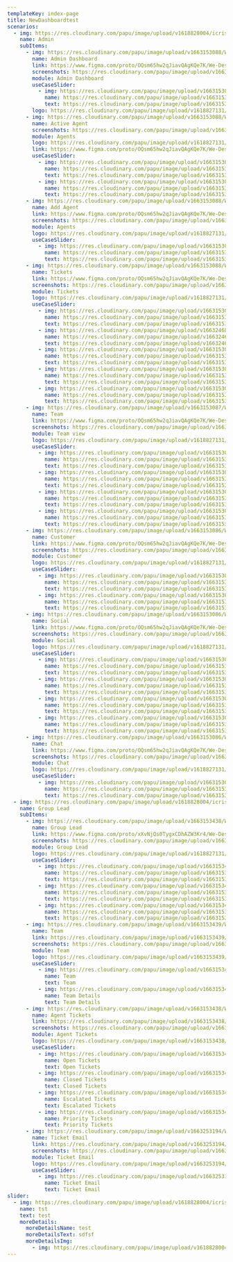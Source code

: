 ```yaml
---
templateKey: index-page
title: NewDashboardtest
scenarios:
  - img: https://res.cloudinary.com/papu/image/upload/v1618828004/icrisat/2General-Director/Director_General_cbam6k.svg
    name: Admin
    subItems:
      - img: https://res.cloudinary.com/papu/image/upload/v1663153088/We%20Desk/We%20Desk%20Admin/Admin%20Dashboard/We_desk_Dash_Board_uxxjlz.png
        name: Admin Dashboard
        link: https://www.figma.com/proto/OQsm65hw2qJiavQAgKQe7K/We-Desk?page-id=0%3A1&node-id=245%3A2796&viewport=121%2C-40%2C0.07&scaling=min-zoom&starting-point-node-id=245%3A2796
        screenshots: https://res.cloudinary.com/papu/image/upload/v1663153088/We%20Desk/We%20Desk%20Admin/Admin%20Dashboard/We_desk_Dash_Board_uxxjlz.png
        module: Admin Dashboard
        useCaseSlider:
          - img: https://res.cloudinary.com/papu/image/upload/v1663153088/We%20Desk/We%20Desk%20Admin/Admin%20Dashboard/We_desk_Dash_Board_uxxjlz.png
            name: https://res.cloudinary.com/papu/image/upload/v1663153088/We%20Desk/We%20Desk%20Admin/Admin%20Dashboard/We_desk_Dash_Board_uxxjlz.png
            text: https://res.cloudinary.com/papu/image/upload/v1663153088/We%20Desk/We%20Desk%20Admin/Admin%20Dashboard/We_desk_Dash_Board_uxxjlz.png
        logo: https://res.cloudinary.com/papu/image/upload/v1618827131/icrisat/1PSDSAdmin/PSDS_Admin_h2rcrg
      - img: https://res.cloudinary.com/papu/image/upload/v1663153088/We%20Desk/We%20Desk%20Admin/Agents/Active_agents_siaz9h.png
        name: Active Agent
        screenshots: https://res.cloudinary.com/papu/image/upload/v1663153088/We%20Desk/We%20Desk%20Admin/Agents/Active_agents_siaz9h.png
        module: Agents
        logo: https://res.cloudinary.com/papu/image/upload/v1618827131/icrisat/1PSDSAdmin/PSDS_Admin_h2rcrg
        link: https://www.figma.com/proto/OQsm65hw2qJiavQAgKQe7K/We-Desk?page-id=0%3A1&node-id=74%3A333&viewport=121%2C-40%2C0.07&scaling=min-zoom&starting-point-node-id=74%3A333&show-proto-sidebar=1
        useCaseSlider:
          - img: https://res.cloudinary.com/papu/image/upload/v1663153088/We%20Desk/We%20Desk%20Admin/Agents/Active_agents_siaz9h.png
            name: https://res.cloudinary.com/papu/image/upload/v1663153088/We%20Desk/We%20Desk%20Admin/Agents/Active_agents_siaz9h.png
            text: https://res.cloudinary.com/papu/image/upload/v1663153088/We%20Desk/We%20Desk%20Admin/Agents/Active_agents_siaz9h.png
          - img: https://res.cloudinary.com/papu/image/upload/v1663153089/We%20Desk/We%20Desk%20Admin/Agents/agent_profile_xsbqmb.png
            name: https://res.cloudinary.com/papu/image/upload/v1663153089/We%20Desk/We%20Desk%20Admin/Agents/agent_profile_xsbqmb.png
            text: https://res.cloudinary.com/papu/image/upload/v1663153089/We%20Desk/We%20Desk%20Admin/Agents/agent_profile_xsbqmb.png
      - img: https://res.cloudinary.com/papu/image/upload/v1663153088/We%20Desk/We%20Desk%20Admin/Agents/Add_Agents_ujlfgs.png
        name: Add Agent
        link: https://www.figma.com/proto/OQsm65hw2qJiavQAgKQe7K/We-Desk?page-id=0%3A1&node-id=400%3A601&viewport=121%2C-40%2C0.07&scaling=min-zoom&starting-point-node-id=74%3A333&show-proto-sidebar=1
        screenshots: https://res.cloudinary.com/papu/image/upload/v1663153088/We%20Desk/We%20Desk%20Admin/Agents/Add_Agents_ujlfgs.png
        module: Agents
        logo: https://res.cloudinary.com/papu/image/upload/v1618827131/icrisat/1PSDSAdmin/PSDS_Admin_h2rcrg
        useCaseSlider:
          - img: https://res.cloudinary.com/papu/image/upload/v1663153088/We%20Desk/We%20Desk%20Admin/Agents/Add_Agents_ujlfgs.png
            name: https://res.cloudinary.com/papu/image/upload/v1663153088/We%20Desk/We%20Desk%20Admin/Agents/Add_Agents_ujlfgs.png
            text: https://res.cloudinary.com/papu/image/upload/v1663153088/We%20Desk/We%20Desk%20Admin/Agents/Add_Agents_ujlfgs.png
      - img: https://res.cloudinary.com/papu/image/upload/v1663153088/We%20Desk/We%20Desk%20Admin/Tickets/Tickets_vagli4.png
        name: Tickets
        link: https://www.figma.com/proto/OQsm65hw2qJiavQAgKQe7K/We-Desk?page-id=0%3A1&node-id=511%3A695&viewport=121%2C-40%2C0.07&scaling=min-zoom&starting-point-node-id=74%3A333
        screenshots: https://res.cloudinary.com/papu/image/upload/v1663153088/We%20Desk/We%20Desk%20Admin/Tickets/Tickets_vagli4.png
        module: Tickets
        logo: https://res.cloudinary.com/papu/image/upload/v1618827131/icrisat/1PSDSAdmin/PSDS_Admin_h2rcrg
        useCaseSlider:
          - img: https://res.cloudinary.com/papu/image/upload/v1663153088/We%20Desk/We%20Desk%20Admin/Tickets/Tickets_vagli4.png
            name: https://res.cloudinary.com/papu/image/upload/v1663153088/We%20Desk/We%20Desk%20Admin/Tickets/Tickets_vagli4.png
            text: https://res.cloudinary.com/papu/image/upload/v1663153088/We%20Desk/We%20Desk%20Admin/Tickets/Tickets_vagli4.png
          - img: https://res.cloudinary.com/papu/image/upload/v1663246837/We%20Desk/We%20Desk%20Admin/Tickets/Pending_Tickets_1_eefl23.png
            name: https://res.cloudinary.com/papu/image/upload/v1663246837/We%20Desk/We%20Desk%20Admin/Tickets/Pending_Tickets_1_eefl23.png
            text: https://res.cloudinary.com/papu/image/upload/v1663246837/We%20Desk/We%20Desk%20Admin/Tickets/Pending_Tickets_1_eefl23.png
          - img: https://res.cloudinary.com/papu/image/upload/v1663153088/We%20Desk/We%20Desk%20Admin/Tickets/View_Summary_evpaer.png
            name: https://res.cloudinary.com/papu/image/upload/v1663153088/We%20Desk/We%20Desk%20Admin/Tickets/View_Summary_evpaer.png
            text: https://res.cloudinary.com/papu/image/upload/v1663153088/We%20Desk/We%20Desk%20Admin/Tickets/View_Summary_evpaer.png
          - img: https://res.cloudinary.com/papu/image/upload/v1663153088/We%20Desk/We%20Desk%20Admin/Tickets/1_of_2_kfb7oq.png
            name: https://res.cloudinary.com/papu/image/upload/v1663153088/We%20Desk/We%20Desk%20Admin/Tickets/1_of_2_kfb7oq.png
            text: https://res.cloudinary.com/papu/image/upload/v1663153088/We%20Desk/We%20Desk%20Admin/Tickets/1_of_2_kfb7oq.png
          - img: https://res.cloudinary.com/papu/image/upload/v1663153087/We%20Desk/We%20Desk%20Admin/Tickets/Closed_Tickets_e2igr9.png
            name: https://res.cloudinary.com/papu/image/upload/v1663153087/We%20Desk/We%20Desk%20Admin/Tickets/Closed_Tickets_e2igr9.png
            text: https://res.cloudinary.com/papu/image/upload/v1663153087/We%20Desk/We%20Desk%20Admin/Tickets/Closed_Tickets_e2igr9.png
      - img: https://res.cloudinary.com/papu/image/upload/v1663153087/We%20Desk/We%20Desk%20Admin/Team%20View/Team_View_nzgloc.png
        name: Team
        link: https://www.figma.com/proto/OQsm65hw2qJiavQAgKQe7K/We-Desk?page-id=0%3A1&node-id=700%3A1598&viewport=121%2C-40%2C0.07&scaling=scale-down-width&starting-point-node-id=74%3A333
        screenshots: https://res.cloudinary.com/papu/image/upload/v1663153087/We%20Desk/We%20Desk%20Admin/Team%20View/Team_View_nzgloc.png
        module: Team view
        logo: https://res.cloudinary.com/papu/image/upload/v1618827131/icrisat/1PSDSAdmin/PSDS_Admin_h2rcrg
        useCaseSlider:
          - img: https://res.cloudinary.com/papu/image/upload/v1663153087/We%20Desk/We%20Desk%20Admin/Team%20View/Team_View_nzgloc.png
            name: https://res.cloudinary.com/papu/image/upload/v1663153087/We%20Desk/We%20Desk%20Admin/Team%20View/Team_View_nzgloc.png
            text: https://res.cloudinary.com/papu/image/upload/v1663153087/We%20Desk/We%20Desk%20Admin/Team%20View/Team_View_nzgloc.png
          - img: https://res.cloudinary.com/papu/image/upload/v1663153087/We%20Desk/We%20Desk%20Admin/Team%20View/Social_Team_vwzslt.png
            name: https://res.cloudinary.com/papu/image/upload/v1663153087/We%20Desk/We%20Desk%20Admin/Team%20View/Social_Team_vwzslt.png
            text: https://res.cloudinary.com/papu/image/upload/v1663153087/We%20Desk/We%20Desk%20Admin/Team%20View/Social_Team_vwzslt.png
          - img: https://res.cloudinary.com/papu/image/upload/v1663153087/We%20Desk/We%20Desk%20Admin/Team%20View/Chat_owlzl7.png
            name: https://res.cloudinary.com/papu/image/upload/v1663153087/We%20Desk/We%20Desk%20Admin/Team%20View/Chat_owlzl7.png
            text: https://res.cloudinary.com/papu/image/upload/v1663153087/We%20Desk/We%20Desk%20Admin/Team%20View/Chat_owlzl7.png
          - img: https://res.cloudinary.com/papu/image/upload/v1663153087/We%20Desk/We%20Desk%20Admin/Team%20View/Contact_t9y2yr.png
            name: https://res.cloudinary.com/papu/image/upload/v1663153087/We%20Desk/We%20Desk%20Admin/Team%20View/Contact_t9y2yr.png
            text: https://res.cloudinary.com/papu/image/upload/v1663153087/We%20Desk/We%20Desk%20Admin/Team%20View/Contact_t9y2yr.png
      - img: https://res.cloudinary.com/papu/image/upload/v1663153086/We%20Desk/We%20Desk%20Admin/Customer/Customer_s3fki7.png
        name: Customer
        link: https://www.figma.com/proto/OQsm65hw2qJiavQAgKQe7K/We-Desk?page-id=0%3A1&node-id=198%3A1487&viewport=121%2C-40%2C0.07&scaling=scale-down-width&starting-point-node-id=74%3A333
        screenshots: https://res.cloudinary.com/papu/image/upload/v1663153086/We%20Desk/We%20Desk%20Admin/Customer/Customer_s3fki7.p
        module: Customer
        logo: https://res.cloudinary.com/papu/image/upload/v1618827131/icrisat/1PSDSAdmin/PSDS_Admin_h2rcrg
        useCaseSlider:
          - img: https://res.cloudinary.com/papu/image/upload/v1663153086/We%20Desk/We%20Desk%20Admin/Customer/Customer_s3fki7.png
            name: https://res.cloudinary.com/papu/image/upload/v1663153086/We%20Desk/We%20Desk%20Admin/Customer/Customer_s3fki7.png
            text: https://res.cloudinary.com/papu/image/upload/v1663153086/We%20Desk/We%20Desk%20Admin/Customer/Customer_s3fki7.png
          - img: https://res.cloudinary.com/papu/image/upload/v1663153088/We%20Desk/We%20Desk%20Admin/Agents/Add_Customer_m1g1kq.png
            name: https://res.cloudinary.com/papu/image/upload/v1663153088/We%20Desk/We%20Desk%20Admin/Agents/Add_Customer_m1g1kq.png
            text: https://res.cloudinary.com/papu/image/upload/v1663153088/We%20Desk/We%20Desk%20Admin/Agents/Add_Customer_m1g1kq.png
      - img: https://res.cloudinary.com/papu/image/upload/v1663153086/We%20Desk/We%20Desk%20Admin/Socail/Social_okkvzg.png
        name: Social
        link: https://www.figma.com/proto/OQsm65hw2qJiavQAgKQe7K/We-Desk?page-id=0%3A1&node-id=802%3A678&viewport=121%2C-40%2C0.07&scaling=scale-down-width&starting-point-node-id=74%3A333
        screenshots: https://res.cloudinary.com/papu/image/upload/v1663153086/We%20Desk/We%20Desk%20Admin/Socail/Social_okkvzg.png
        module: Social
        logo: https://res.cloudinary.com/papu/image/upload/v1618827131/icrisat/1PSDSAdmin/PSDS_Admin_h2rcrg
        useCaseSlider:
          - img: https://res.cloudinary.com/papu/image/upload/v1663153086/We%20Desk/We%20Desk%20Admin/Socail/Social_okkvzg.png
            name: https://res.cloudinary.com/papu/image/upload/v1663153086/We%20Desk/We%20Desk%20Admin/Socail/Social_okkvzg.png
            text: https://res.cloudinary.com/papu/image/upload/v1663153086/We%20Desk/We%20Desk%20Admin/Socail/Social_okkvzg.png
          - img: https://res.cloudinary.com/papu/image/upload/v1663153086/We%20Desk/We%20Desk%20Admin/Socail/Linked_in_mh2tzm.png
            name: https://res.cloudinary.com/papu/image/upload/v1663153086/We%20Desk/We%20Desk%20Admin/Socail/Linked_in_mh2tzm.png
            text: https://res.cloudinary.com/papu/image/upload/v1663153086/We%20Desk/We%20Desk%20Admin/Socail/Linked_in_mh2tzm.png
          - img: https://res.cloudinary.com/papu/image/upload/v1663153086/We%20Desk/We%20Desk%20Admin/Socail/twitter_wcvbfy.png
            name: https://res.cloudinary.com/papu/image/upload/v1663153086/We%20Desk/We%20Desk%20Admin/Socail/twitter_wcvbfy.png
            text: https://res.cloudinary.com/papu/image/upload/v1663153086/We%20Desk/We%20Desk%20Admin/Socail/twitter_wcvbfy.png
          - img: https://res.cloudinary.com/papu/image/upload/v1663153086/We%20Desk/We%20Desk%20Admin/Socail/Facebook_c7zdum.png
            name: https://res.cloudinary.com/papu/image/upload/v1663153086/We%20Desk/We%20Desk%20Admin/Socail/Facebook_c7zdum.png
            text: https://res.cloudinary.com/papu/image/upload/v1663153086/We%20Desk/We%20Desk%20Admin/Socail/Facebook_c7zdum.png
      - img: https://res.cloudinary.com/papu/image/upload/v1663153086/We%20Desk/We%20Desk%20Admin/Chat/Chat_wj0bfi.png
        name: Chat
        link: https://www.figma.com/proto/OQsm65hw2qJiavQAgKQe7K/We-Desk?page-id=0%3A1&node-id=165%3A759&viewport=121%2C-40%2C0.07&scaling=scale-down-width&starting-point-node-id=74%3A333
        screenshots: https://res.cloudinary.com/papu/image/upload/v1663153086/We%20Desk/We%20Desk%20Admin/Chat/Chat_wj0bfi.png
        module: Chat
        logo: https://res.cloudinary.com/papu/image/upload/v1618827131/icrisat/1PSDSAdmin/PSDS_Admin_h2rcrg
        useCaseSlider:
          - img: https://res.cloudinary.com/papu/image/upload/v1663153086/We%20Desk/We%20Desk%20Admin/Chat/Chat_wj0bfi.png
            name: https://res.cloudinary.com/papu/image/upload/v1663153086/We%20Desk/We%20Desk%20Admin/Chat/Chat_wj0bfi.png
            text: https://res.cloudinary.com/papu/image/upload/v1663153086/We%20Desk/We%20Desk%20Admin/Chat/Chat_wj0bfi.png
  - img: https://res.cloudinary.com/papu/image/upload/v1618828004/icrisat/2General-Director/Director_General_cbam6k.svg
    name: Group Lead
    subItems:
      - img: https://res.cloudinary.com/papu/image/upload/v1663153438/We%20Desk/We%20Desk%20Group%20Lead/1_lsdr0m.png
        name: Group Lead
        link: https://www.figma.com/proto/xXvNjQs0TygxCDhAZW3Kr4/We-Desk-Agent?page-id=410%3A1176&node-id=410%3A3061&viewport=765%2C263%2C0.09&scaling=scale-down-width&starting-point-node-id=410%3A3061
        screenshots: https://res.cloudinary.com/papu/image/upload/v1663153438/We%20Desk/We%20Desk%20Group%20Lead/1_lsdr0m.png
        module: Group Lead
        logo: https://res.cloudinary.com/papu/image/upload/v1618827131/icrisat/1PSDSAdmin/PSDS_Admin_h2rcrg
        useCaseSlider:
          - img: https://res.cloudinary.com/papu/image/upload/v1663153438/We%20Desk/We%20Desk%20Group%20Lead/1_lsdr0m.png
            name: https://res.cloudinary.com/papu/image/upload/v1663153438/We%20Desk/We%20Desk%20Group%20Lead/1_lsdr0m.png
            text: https://res.cloudinary.com/papu/image/upload/v1663153438/We%20Desk/We%20Desk%20Group%20Lead/1_lsdr0m.png
          - img: https://res.cloudinary.com/papu/image/upload/v1663153438/We%20Desk/We%20Desk%20Group%20Lead/2_p5c089.png
            name: https://res.cloudinary.com/papu/image/upload/v1663153438/We%20Desk/We%20Desk%20Group%20Lead/2_p5c089.png
            text: https://res.cloudinary.com/papu/image/upload/v1663153438/We%20Desk/We%20Desk%20Group%20Lead/2_p5c089.png
          - img: https://res.cloudinary.com/papu/image/upload/v1663153439/We%20Desk/We%20Desk%20Group%20Lead/3_ph9s9f.png
            name: https://res.cloudinary.com/papu/image/upload/v1663153439/We%20Desk/We%20Desk%20Group%20Lead/3_ph9s9f.png
            text: https://res.cloudinary.com/papu/image/upload/v1663153439/We%20Desk/We%20Desk%20Group%20Lead/3_ph9s9f.png
      - img: https://res.cloudinary.com/papu/image/upload/v1663153439/We%20Desk/We%20Desk%20Group%20Lead/4_esr43p.png
        name: Team
        link: https://res.cloudinary.com/papu/image/upload/v1663153439/We%20Desk/We%20Desk%20Group%20Lead/4_esr43p.png
        screenshots: https://res.cloudinary.com/papu/image/upload/v1663153439/We%20Desk/We%20Desk%20Group%20Lead/4_esr43p.png
        module: Team
        logo: https://res.cloudinary.com/papu/image/upload/v1663153439/We%20Desk/We%20Desk%20Group%20Lead/4_esr43p.png
        useCaseSlider:
          - img: https://res.cloudinary.com/papu/image/upload/v1663153439/We%20Desk/We%20Desk%20Group%20Lead/4_esr43p.png
            name: Team
            text: Team
          - img: https://res.cloudinary.com/papu/image/upload/v1663153438/We%20Desk/We%20Desk%20Group%20Lead/5_ysqoue.png
            name: Team Details
            text: Team Details
      - img: https://res.cloudinary.com/papu/image/upload/v1663153438/We%20Desk/We%20Desk%20Group%20Lead/5_ysqoue.png
        name: Agent Tickets
        link: https://res.cloudinary.com/papu/image/upload/v1663153438/We%20Desk/We%20Desk%20Group%20Lead/5_ysqoue.png
        screenshots: https://res.cloudinary.com/papu/image/upload/v1663153438/We%20Desk/We%20Desk%20Group%20Lead/5_ysqoue.png
        module: Agent Tickets
        logo: https://res.cloudinary.com/papu/image/upload/v1663153438/We%20Desk/We%20Desk%20Group%20Lead/5_ysqoue.png
        useCaseSlider:
          - img: https://res.cloudinary.com/papu/image/upload/v1663153438/We%20Desk/We%20Desk%20Group%20Lead/6_bce5dv.png
            name: Open Tickets
            text: Open Tickets
          - img: https://res.cloudinary.com/papu/image/upload/v1663153438/We%20Desk/We%20Desk%20Group%20Lead/7_qzz0wo.png
            name: Closed Tickets
            text: Closed Tickets
          - img: https://res.cloudinary.com/papu/image/upload/v1663153438/We%20Desk/We%20Desk%20Group%20Lead/8_xca73d.png
            name: Escalated Tickets
            text: Escalated Tickets
          - img: https://res.cloudinary.com/papu/image/upload/v1663153438/We%20Desk/We%20Desk%20Group%20Lead/9_ewpgli.png
            name: Priority Tickets
            text: Priority Tickets
      - img: https://res.cloudinary.com/papu/image/upload/v1663253194/We%20Desk/We%20Desk%20Group%20Lead/10_ha9zln.png
        name: Ticket Email
        link: https://res.cloudinary.com/papu/image/upload/v1663253194/We%20Desk/We%20Desk%20Group%20Lead/10_ha9zln.png
        screenshots: https://res.cloudinary.com/papu/image/upload/v1663253194/We%20Desk/We%20Desk%20Group%20Lead/10_ha9zln.png
        module: Ticket Email
        logo: https://res.cloudinary.com/papu/image/upload/v1663253194/We%20Desk/We%20Desk%20Group%20Lead/10_ha9zln.png
        useCaseSlider:
          - img: https://res.cloudinary.com/papu/image/upload/v1663253194/We%20Desk/We%20Desk%20Group%20Lead/10_ha9zln.png
            name: Ticket Email
            text: Ticket Email
slider:
  - img: https://res.cloudinary.com/papu/image/upload/v1618828004/icrisat/2General-Director/Director_General_cbam6k.svg
    name: tst
    text: test
    moreDetails:
      moreDetailsName: test
      moreDetailsText: sdfsf
      moreDetailsImg:
        - img: https://res.cloudinary.com/papu/image/upload/v1618828004/icrisat/2General-Director/Director_General_cbam6k.svg
---
```

